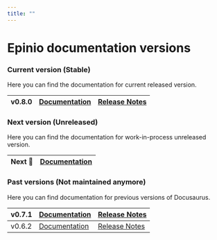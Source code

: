 ```yaml
---
title: ""
---
```


<head>
  <link rel="canonical" href="https://docs.epinio.io/versions"/>
</head>

# Epinio documentation versions

### Current version (Stable)
Here you can find the documentation for current released version.

| v0.8.0 | [Documentation](/0.8.0) | [Release Notes](https://github.com/epinio/epinio/releases/tag/v0.8.0) |
| ------ | ------------------- | --------------------------------------------------------------------- |

### Next version (Unreleased)
Here you can find the documentation for work-in-process unreleased version.

| Next 🚧 | [Documentation](/next) |
| --------- | ------------------- |

### Past versions (Not maintained anymore)
Here you can find documentation for previous versions of Docusaurus.

| v0.7.1 | [Documentation](/0.7.1) | [Release Notes](https://github.com/epinio/epinio/releases/tag/v0.7.1) |
| ------ | ------------------- | --------------------------------------------------------------------- |
| v0.6.2 | [Documentation](/0.6.2) | [Release Notes](https://github.com/epinio/epinio/releases/tag/v0.6.2) |
